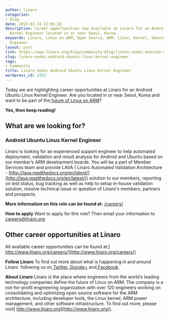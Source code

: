 ```yaml
---
author: linaro
categories:
- blog
date: 2013-02-14 22:05:26
description: Career opportunities now available at Linaro for an Android Ubuntu Linux
  Kernel Engineer located in or near Seoul, Korea.
keywords: Linaro, Linux on ARM, Open Source, ARM, Linux, Kernel, Ubuntu, Android,
  Engineer
layout: post
link: https://www.linaro.org/blog/community-blog/linaro-seeks-android-ubuntu-linux-kernel-engineer/
slug: linaro-seeks-android-ubuntu-linux-kernel-engineer
tags:
- Community
title: Linaro Seeks Android Ubuntu Linux Kernel Engineer
wordpress_id: 2352
---
```


Today we are highlighting career opportunities at Linaro for an Android Ubuntu Linux Kernel Engineer. Are you located in or near Seoul, Korea and want to be part of the[ future of Linux on ARM](/)?

**Yes, then keep reading!**


## What are we looking for?

### **Android Ubuntu Linux Kernel Engineer**


Linaro is looking for an experienced support engineer to help automated deployment, validation and result analysis for Android and Ubuntu based on our member’s ARM development boards. You will be a part of Member Services team and provide LAVA ( Linaro Automated Validation Architecture - [http://lava.readthedocs.org/en/latest/](http://lava.readthedocs.org/en/latest/)) solution to our members, reporting on test status, bug tracking as well as help to setup in-house validation solution, resolve technical issue or question of Linaro's members, partners and prospects.

**More information on this role can be found at:**
[/careers/](/careers/)

**How to apply**
Want to apply for this role? Then email your information to[ careers@linaro.org](/careers/)


## Other career opportunities at Linaro


All available career opportunities can be found at:[ http://www.linaro.org/careers/](http://www.linaro.org/careers/)

**Follow Linaro**
To find out more about what is happening in and around Linaro  following us on[ Twitter](https://twitter.com/LinaroOrg),[ Google+](https://plus.google.com/+LinaroOnAir) and[ Facebook](https://www.facebook.com/LinaroOrg).[](http://www.linaro.org/careers/)

**About Linaro**
Linaro is the place where engineers from the world’s leading technology companies define the future of Linux on ARM. The company is a not-for-profit engineering organization with over 120 engineers working on consolidating and optimizing open source software for the ARM architecture, including developer tools, the Linux kernel, ARM power management, and other software infrastructure. To find out more, please visit[ http://www.linaro.org](http://www.linaro.org/).